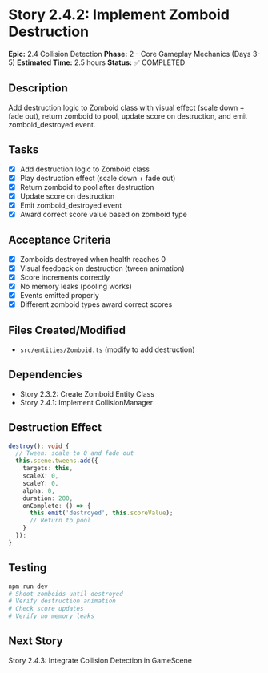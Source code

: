 # Story 2.4.2: Implement Zomboid Destruction

**Epic:** 2.4 Collision Detection
**Phase:** 2 - Core Gameplay Mechanics (Days 3-5)
**Estimated Time:** 2.5 hours
**Status:** ✅ COMPLETED

## Description
Add destruction logic to Zomboid class with visual effect (scale down + fade out), return zomboid to pool, update score on destruction, and emit zomboid_destroyed event.

## Tasks
- [x] Add destruction logic to Zomboid class
- [x] Play destruction effect (scale down + fade out)
- [x] Return zomboid to pool after destruction
- [x] Update score on destruction
- [x] Emit zomboid_destroyed event
- [x] Award correct score value based on zomboid type

## Acceptance Criteria
- [x] Zomboids destroyed when health reaches 0
- [x] Visual feedback on destruction (tween animation)
- [x] Score increments correctly
- [x] No memory leaks (pooling works)
- [x] Events emitted properly
- [x] Different zomboid types award correct scores

## Files Created/Modified
- `src/entities/Zomboid.ts` (modify to add destruction)

## Dependencies
- Story 2.3.2: Create Zomboid Entity Class
- Story 2.4.1: Implement CollisionManager

## Destruction Effect
```typescript
destroy(): void {
  // Tween: scale to 0 and fade out
  this.scene.tweens.add({
    targets: this,
    scaleX: 0,
    scaleY: 0,
    alpha: 0,
    duration: 200,
    onComplete: () => {
      this.emit('destroyed', this.scoreValue);
      // Return to pool
    }
  });
}
```

## Testing
```bash
npm run dev
# Shoot zomboids until destroyed
# Verify destruction animation
# Check score updates
# Verify no memory leaks
```

## Next Story
Story 2.4.3: Integrate Collision Detection in GameScene
